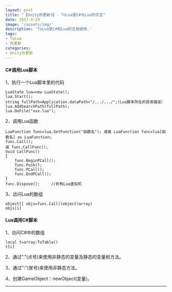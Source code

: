 ```yaml
---
layout: post
title: "【Unity热更新3】- ToLua里C#与Lua的交互"
date: 2017-4-29
image: '/assets/img/'
description: 'ToLua里C#和Lua的互相调用.'
tags:
- ToLua
- 热更新
categories:
- Unity热更新 
---
```


#### C#调用Lua脚本

1、执行一个Lua脚本里的代码
 
    LuaState lua=new LuaState();
    lua.Start();
    string fullPath=Application.dataPath+"/.../.../";(Lua脚本所在的具体路径）
    lua.AddSearchPath(fullPath);
    lua.DoFile("xxx.lua");

2、调用Lua函数

    LuaFunction func=lua.GetFunction("函数名"); 或者 LuaFunction func=lua[函数名] as LuaFunction;
    func.Call();
    或 func.CallFunc();
    Void CallFunc()
    {
	    func.BeginPCall();
	    func.Push();
	    func.PCall();
	    func.EndPCall();
    }
    func.Dispose();		//析构Lua虚拟机

3、访问Lua的数组

    object[] objs=func.Call((object)array)
    objs[i]

#### Lua调用C#脚本

1、访问C#中的数组

    local t=array:ToTable()
    t[i]

2、通过"."(点号)来使用非静态的变量及静态的变量和方法。

3、通过":"(冒号)来使用非静态方法。

4、创建GameObject：newObject(变量)。

---

